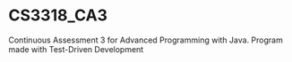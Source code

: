 # CS3318_CA3
Continuous Assessment 3 for Advanced Programming with Java. Program made with Test-Driven Development
